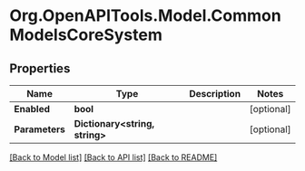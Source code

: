 # Org.OpenAPITools.Model.CommonModelsCoreSystem

## Properties

Name | Type | Description | Notes
------------ | ------------- | ------------- | -------------
**Enabled** | **bool** |  | [optional] 
**Parameters** | **Dictionary&lt;string, string&gt;** |  | [optional] 

[[Back to Model list]](../README.md#documentation-for-models) [[Back to API list]](../README.md#documentation-for-api-endpoints) [[Back to README]](../README.md)


